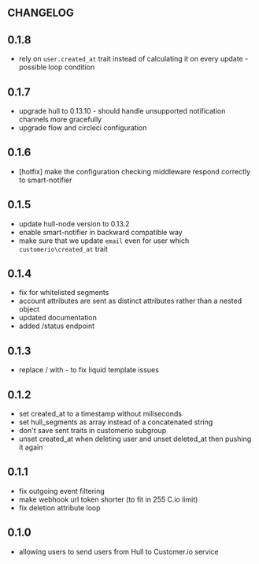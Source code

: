 ## CHANGELOG

## 0.1.8

- rely on `user.created_at` trait instead of calculating it on every update - possible loop condition

## 0.1.7

- upgrade hull to 0.13.10 - should handle unsupported notification channels more gracefully
- upgrade flow and circleci configuration

## 0.1.6

- [hotfix] make the configuration checking middleware respond correctly to smart-notifier

## 0.1.5

- update hull-node version to 0.13.2
- enable smart-notifier in backward compatible way
- make sure that we update `email` even for user which `customerio\created_at` trait

## 0.1.4

- fix for whitelisted segments
- account attributes are sent as distinct attributes rather than a nested object
- updated documentation
- added /status endpoint

## 0.1.3

- replace / with - to fix liquid template issues

## 0.1.2

- set created_at to a timestamp without miliseconds
- set hull_segments as array instead of a concatenated string
- don't save sent traits in customerio subgroup
- unset created_at when deleting user and unset deleted_at then pushing it again

## 0.1.1

- fix outgoing event filtering
- make webhook url token shorter (to fit in 255 C.io limit)
- fix deletion attribute loop

## 0.1.0

- allowing users to send users from Hull to Customer.io service
